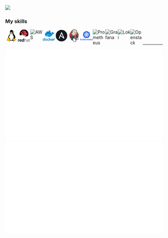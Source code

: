 
![](https://media1.giphy.com/media/v1.Y2lkPTc5MGI3NjExc3drMHdyY3E5YjhjOHAxNTBlejc2NWE2dXJ6emM3YXFodHIyY212cyZlcD12MV9pbnRlcm5hbF9naWZfYnlfaWQmY3Q9Zw/3ornk57KwDXf81rjWM/giphy.gif)



### My skills


<img align="left" alt="Linux" width="40px" src="https://raw.githubusercontent.com/github/explore/80688e429a7d4ef2fca1e82350fe8e3517d3494d/topics/linux/linux.png" />
<img align="left" alt="CentOS" width="40px" src="https://raw.githubusercontent.com/devicons/devicon/2809b567852a4648062a2d3e7c1c531367458c0b/icons/redhat/redhat-original-wordmark.svg" />
<img align="left" alt="AWS" width="40px" src="https://cdn.iconscout.com/icon/free/png-256/aws-1869025-1583149.png" />
<img align="left" alt="Docker" width="40px" src="https://raw.githubusercontent.com/github/explore/80688e429a7d4ef2fca1e82350fe8e3517d3494d/topics/docker/docker.png" />
<img align="left" alt="Ansible" width="40px" src="https://raw.githubusercontent.com/github/explore/80688e429a7d4ef2fca1e82350fe8e3517d3494d/topics/ansible/ansible.png" />
<img align="left" alt="Jenkins" width="40px" src="https://raw.githubusercontent.com/github/explore/4546263bd5739353083c33dada43f8f31e7d1fd6/topics/jenkins/jenkins.png" />
<img align="left" alt="Kubernetes" width="40px" src="https://raw.githubusercontent.com/devicons/devicon/2809b567852a4648062a2d3e7c1c531367458c0b/icons/kubernetes/kubernetes-plain-wordmark.svg" />
<img align="left" alt="Prometheus" width="40px" src="https://pics.freeicons.io/uploads/icons/png/6813193821551942286-512.png" />
<img align="left" alt="Grafana" width="40px" src="https://pics.freeicons.io/uploads/icons/png/8135670941548141941-512.png" />
<img align="left" alt="Loki" width="40px" src="https://grafana.com/static/assets/img/blog/loki.png" />
<img align="left" alt="Openstack" width="40px" src="https://img.icons8.com/color/480/openstack.png" />


<br/><br/>

---

![Vlad Kamerdinerov GitHub stats](https://github.com/v-kamerdinerov/github-stats/blob/master/generated/overview.svg)
![Vlad Kamerdinerov GitHub stats](https://github.com/v-kamerdinerov/github-stats/blob/master/generated/languages.svg)

